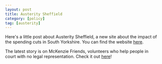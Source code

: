 ```yaml
---
layout: post
title: Austerity Sheffield
category: [policy]
tag: [austerity]
---
```


Here's a little post about Austerity Sheffield, a new site about the impact of the spending cuts in South Yorkshire. You can find the website [here](http://jus.shef.ac.uk/mawebdissertations2013/austerity-sheffield/).

The latest story is on McKenzie Friends, volunteers who help people in court with no legal representation. Check it out [here](http://jus.shef.ac.uk/mawebdissertations2013/austerity-sheffield/mckenzie-friends-legal-assistance-for/)! 
